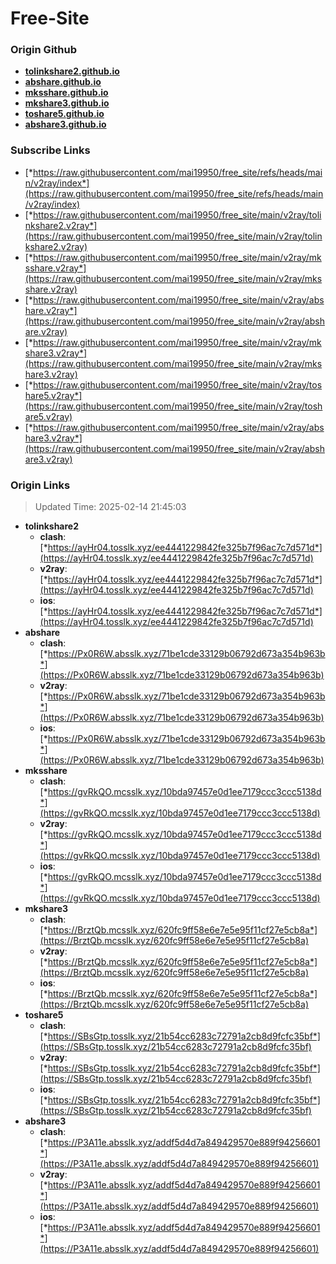# Free-Site

### Origin Github

- [**tolinkshare2.github.io**](https://github.com/tolinkshare2/tolinkshare2.github.io)
- [**abshare.github.io**](https://github.com/abshare/abshare.github.io)
- [**mksshare.github.io**](https://github.com/mksshare/mksshare.github.io)
- [**mkshare3.github.io**](https://github.com/mkshare3/mkshare3.github.io)
- [**toshare5.github.io**](https://github.com/toshare5/toshare5.github.io)
- [**abshare3.github.io**](https://github.com/abshare3/abshare3.github.io)

### Subscribe Links

- [*https://raw.githubusercontent.com/mai19950/free_site/refs/heads/main/v2ray/index*](https://raw.githubusercontent.com/mai19950/free_site/refs/heads/main/v2ray/index)
- [*https://raw.githubusercontent.com/mai19950/free_site/main/v2ray/tolinkshare2.v2ray*](https://raw.githubusercontent.com/mai19950/free_site/main/v2ray/tolinkshare2.v2ray)
- [*https://raw.githubusercontent.com/mai19950/free_site/main/v2ray/mksshare.v2ray*](https://raw.githubusercontent.com/mai19950/free_site/main/v2ray/mksshare.v2ray)
- [*https://raw.githubusercontent.com/mai19950/free_site/main/v2ray/abshare.v2ray*](https://raw.githubusercontent.com/mai19950/free_site/main/v2ray/abshare.v2ray)
- [*https://raw.githubusercontent.com/mai19950/free_site/main/v2ray/mkshare3.v2ray*](https://raw.githubusercontent.com/mai19950/free_site/main/v2ray/mkshare3.v2ray)
- [*https://raw.githubusercontent.com/mai19950/free_site/main/v2ray/toshare5.v2ray*](https://raw.githubusercontent.com/mai19950/free_site/main/v2ray/toshare5.v2ray)
- [*https://raw.githubusercontent.com/mai19950/free_site/main/v2ray/abshare3.v2ray*](https://raw.githubusercontent.com/mai19950/free_site/main/v2ray/abshare3.v2ray)

### Origin Links

> Updated Time: 2025-02-14 21:45:03

- **tolinkshare2**
  - **clash**: [*https://ayHr04.tosslk.xyz/ee4441229842fe325b7f96ac7c7d571d*](https://ayHr04.tosslk.xyz/ee4441229842fe325b7f96ac7c7d571d)
  - **v2ray**: [*https://ayHr04.tosslk.xyz/ee4441229842fe325b7f96ac7c7d571d*](https://ayHr04.tosslk.xyz/ee4441229842fe325b7f96ac7c7d571d)
  - **ios**: [*https://ayHr04.tosslk.xyz/ee4441229842fe325b7f96ac7c7d571d*](https://ayHr04.tosslk.xyz/ee4441229842fe325b7f96ac7c7d571d)
- **abshare**
  - **clash**: [*https://Px0R6W.absslk.xyz/71be1cde33129b06792d673a354b963b*](https://Px0R6W.absslk.xyz/71be1cde33129b06792d673a354b963b)
  - **v2ray**: [*https://Px0R6W.absslk.xyz/71be1cde33129b06792d673a354b963b*](https://Px0R6W.absslk.xyz/71be1cde33129b06792d673a354b963b)
  - **ios**: [*https://Px0R6W.absslk.xyz/71be1cde33129b06792d673a354b963b*](https://Px0R6W.absslk.xyz/71be1cde33129b06792d673a354b963b)
- **mksshare**
  - **clash**: [*https://gvRkQO.mcsslk.xyz/10bda97457e0d1ee7179ccc3ccc5138d*](https://gvRkQO.mcsslk.xyz/10bda97457e0d1ee7179ccc3ccc5138d)
  - **v2ray**: [*https://gvRkQO.mcsslk.xyz/10bda97457e0d1ee7179ccc3ccc5138d*](https://gvRkQO.mcsslk.xyz/10bda97457e0d1ee7179ccc3ccc5138d)
  - **ios**: [*https://gvRkQO.mcsslk.xyz/10bda97457e0d1ee7179ccc3ccc5138d*](https://gvRkQO.mcsslk.xyz/10bda97457e0d1ee7179ccc3ccc5138d)
- **mkshare3**
  - **clash**: [*https://BrztQb.mcsslk.xyz/620fc9ff58e6e7e5e95f11cf27e5cb8a*](https://BrztQb.mcsslk.xyz/620fc9ff58e6e7e5e95f11cf27e5cb8a)
  - **v2ray**: [*https://BrztQb.mcsslk.xyz/620fc9ff58e6e7e5e95f11cf27e5cb8a*](https://BrztQb.mcsslk.xyz/620fc9ff58e6e7e5e95f11cf27e5cb8a)
  - **ios**: [*https://BrztQb.mcsslk.xyz/620fc9ff58e6e7e5e95f11cf27e5cb8a*](https://BrztQb.mcsslk.xyz/620fc9ff58e6e7e5e95f11cf27e5cb8a)
- **toshare5**
  - **clash**: [*https://SBsGtp.tosslk.xyz/21b54cc6283c72791a2cb8d9fcfc35bf*](https://SBsGtp.tosslk.xyz/21b54cc6283c72791a2cb8d9fcfc35bf)
  - **v2ray**: [*https://SBsGtp.tosslk.xyz/21b54cc6283c72791a2cb8d9fcfc35bf*](https://SBsGtp.tosslk.xyz/21b54cc6283c72791a2cb8d9fcfc35bf)
  - **ios**: [*https://SBsGtp.tosslk.xyz/21b54cc6283c72791a2cb8d9fcfc35bf*](https://SBsGtp.tosslk.xyz/21b54cc6283c72791a2cb8d9fcfc35bf)
- **abshare3**
  - **clash**: [*https://P3A11e.absslk.xyz/addf5d4d7a849429570e889f94256601*](https://P3A11e.absslk.xyz/addf5d4d7a849429570e889f94256601)
  - **v2ray**: [*https://P3A11e.absslk.xyz/addf5d4d7a849429570e889f94256601*](https://P3A11e.absslk.xyz/addf5d4d7a849429570e889f94256601)
  - **ios**: [*https://P3A11e.absslk.xyz/addf5d4d7a849429570e889f94256601*](https://P3A11e.absslk.xyz/addf5d4d7a849429570e889f94256601)
